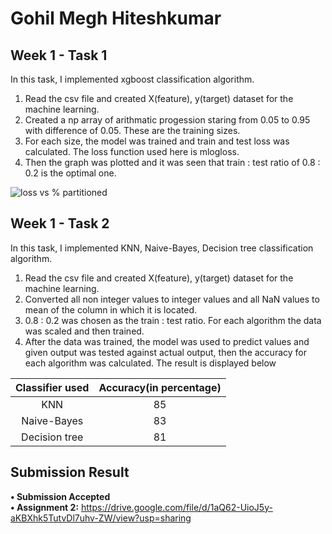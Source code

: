 # Gohil Megh Hiteshkumar

## Week 1 - Task 1
In this task, I implemented xgboost classification algorithm.
1. Read the csv file and created X(feature), y(target) dataset for the machine learning.
2. Created a np array of arithmatic progession staring from 0.05 to 0.95 with difference of 0.05. These are the training sizes.
3. For each size, the model was trained and train and test loss was calculated. The loss function used here is mlogloss.
4. Then the graph was plotted and it was seen that train : test ratio of 0.8 : 0.2 is the optimal one.

![loss vs % partitioned](https://github.com/Megh-Gohil/Image-Captioning-SOC/assets/96693481/e1a17a92-7359-4807-9502-075f44dbe2c6)

## Week 1 - Task 2
In this task, I implemented KNN, Naive-Bayes, Decision tree classification algorithm.
1. Read the csv file and created X(feature), y(target) dataset for the machine learning.
2. Converted all non integer values to integer values and all NaN values to mean of the column in which it is located.
3. 0.8 : 0.2 was chosen as the train : test ratio. For each algorithm the data was scaled and then trained.
4. After the data was trained, the model was used to predict values and given output was tested against actual output, then the accuracy for each algorithm was calculated. The result is displayed below

|Classifier used|Accuracy(in percentage)| 
|:---:|:---:|
|KNN|85|
|Naive-Bayes|83|
|Decision tree|81|



**Submission Result**
---
**• Submission Accepted**     </br>
**• Assignment 2:** https://drive.google.com/file/d/1aQ62-UioJ5y-aKBXhk5TutvDl7uhv-ZW/view?usp=sharing




